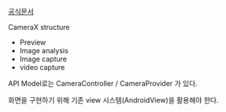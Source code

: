 [공식문서](https://developer.android.com/media/camera/camerax?hl=ko)

CameraX structure
- Preview
- Image analysis
- Image capture
- video capture

API Model로는 CameraController / CameraProvider 가 있다.

화면을 구현하기 위해 기존 view 시스템(AndroidView)을 활용해야 한다.
